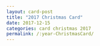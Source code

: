 ```yaml
---
layout: card-post
title: "2017 Christmas Card"
date: 2017-12-15
categories: card christmas 2017
permalink: /:year-ChristmasCard/
---
```


